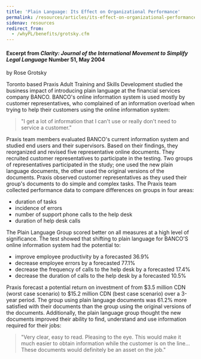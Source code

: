 ```yaml
---
title: 'Plain Language: Its Effect on Organizational Performance'
permalink: /resources/articles/its-effect-on-organizational-performance/
sidenav: resources
redirect_from:
  - /whyPL/benefits/grotsky.cfm
---
```


#### Excerpt from _Clarity: Journal of the International Movement to Simplify Legal Language_ Number 51, May 2004

by Rose Grotsky

Toronto based Praxis Adult Training and Skills Development studied the business impact of introducing plain language at the financial services company BANCO. BANCO's online information system is used mostly by customer representatives, who complained of an information overload when trying to help their customers using the online information system:

> "I get a lot of information that I can't use or really don't need to service a customer."

Praxis team members evaluated BANCO's current information system and studied end users and their supervisors. Based on their findings, they reorganized and revised five representative online documents. They recruited customer representatives to participate in the testing. Two groups of representatives participated in the study; one used the new plain language documents, the other used the original versions of the documents. Praxis observed customer representatives as they used their group's documents to do simple and complex tasks. The Praxis team collected performance data to compare differences on groups in four areas:

- duration of tasks
- incidence of errors
- number of support phone calls to the help desk
- duration of help desk calls

The Plain Language Group scored better on all measures at a high level of significance. The test showed that shifting to plain language for BANCO'S online information system had the potential to:

- improve employee productivity by a forecasted 36.9%
- decrease employee errors by a forecasted 77.1%
- decrease the frequency of calls to the help desk by a forecasted 17.4%
- decrease the duration of calls to the help desk by a forecasted 10.5%

Praxis forecast a potential return on investment of from $3.5 million CDN (worst case scenario) to $15.2 million CDN (best case scenario) over a 3-year period. The group using plain language documents was 61.2% more satisfied with their documents than the group using the original versions of the documents. Additionally, the plain language group thought the new documents improved their ability to find, understand and use information required for their jobs:

> "Very clear, easy to read. Pleasing to the eye. This would make it much easier to obtain information while the customer is on the line... These documents would definitely be an asset on the job."
